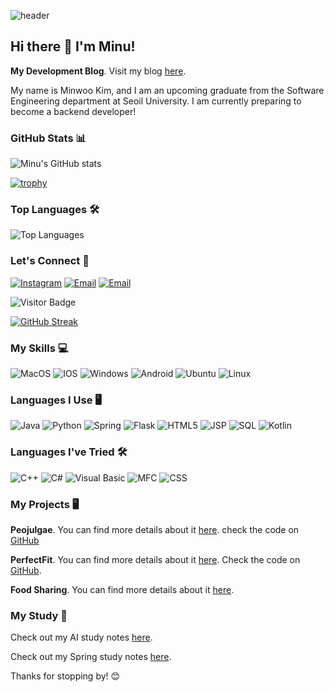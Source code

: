 ![header](https://capsule-render.vercel.app/api?type=slice&color=auto&height=300&section=header&text=Minuffy&fontSize=90&fontAlign=75&rotate=9)


## Hi there 👋 I'm Minu!
**My Development Blog**. Visit my blog [here](https://calvin08.tistory.com/).

My name is Minwoo Kim, and I am an upcoming graduate from the Software Engineering department at Seoil University. I am currently preparing to become a backend developer!



### GitHub Stats 📊
![Minu's GitHub stats](https://github-readme-stats.vercel.app/api?username=Minu0803&show_icons=true&theme=radical)

[![trophy](https://github-profile-trophy.vercel.app/?username=Minu0803&theme=gruvbox)](https://github.com/ryo-ma/github-profile-trophy)

### Top Languages 🛠
![Top Languages](https://github-readme-stats.vercel.app/api/top-langs/?username=Minu0803&layout=compact&theme=radical)

### Let's Connect 🤝
[![Instagram](https://img.shields.io/badge/-Instagram-purple)](https://www.instagram.com/Minuffy)
[![Email](https://img.shields.io/badge/-Naver_Email-green)](mailto:calvin08@naver.com)
[![Email](https://img.shields.io/badge/Gmail-blue)](mailto:calvin0803@gmail.com)

![Visitor Badge](https://komarev.com/ghpvc/?username=Minu0803&label=PROFILE+VIEWS&style=flat-square&color=blue)

[![GitHub Streak](https://streak-stats.demolab.com/?user=Minu0803&theme=radical)](https://git.io/streak-stats)

### My Skills 💻
![MacOS](https://img.shields.io/badge/mac%20os-000000?style=for-the-badge&logo=apple&logoColor=white)
![IOS](https://img.shields.io/badge/IOS-000000?style=for-the-badge&logo=apple&logoColor=white)
![Windows](https://img.shields.io/badge/Windows-0078D6?style=for-the-badge&logo=windows&logoColor=white)
![Android](https://img.shields.io/badge/Android-3DDC84?style=for-the-badge&logo=android&logoColor=white)
![Ubuntu](https://img.shields.io/badge/Ubuntu-E95420?style=for-the-badge&logo=ubuntu&logoColor=white)
![Linux](https://img.shields.io/badge/Linux-FCC624?style=for-the-badge&logo=linux&logoColor=black)

### Languages I Use 🖥
![Java](https://img.shields.io/badge/Java-ED8B00?style=for-the-badge&logo=java&logoColor=white)
![Python](https://img.shields.io/badge/Python-3776AB?style=for-the-badge&logo=python&logoColor=white)
![Spring](https://img.shields.io/badge/Spring-6DB33F?style=for-the-badge&logo=spring&logoColor=white)
![Flask](https://img.shields.io/badge/Flask-000000?style=for-the-badge&logo=flask&logoColor=white)
![HTML5](https://img.shields.io/badge/HTML5-E34F26?style=for-the-badge&logo=html5&logoColor=white)
![JSP](https://img.shields.io/badge/JSP-007396?style=for-the-badge&logo=java&logoColor=white)
![SQL](https://img.shields.io/badge/SQL-4479A1?style=for-the-badge&logo=postgresql&logoColor=white)
![Kotlin](https://img.shields.io/badge/Kotlin-0095D5?style=for-the-badge&logo=kotlin&logoColor=white)

### Languages I've Tried 🛠
![C++](https://img.shields.io/badge/C++-00599C?style=for-the-badge&logo=c%2B%2B&logoColor=white)
![C#](https://img.shields.io/badge/C%23-239120?style=for-the-badge&logo=c-sharp&logoColor=white)
![Visual Basic](https://img.shields.io/badge/Visual%20Basic-5C2D91?style=for-the-badge&logo=dot-net&logoColor=white)
![MFC](https://img.shields.io/badge/MFC-007396?style=for-the-badge&logo=windows&logoColor=white)
![CSS](https://img.shields.io/badge/CSS-1572B6?style=for-the-badge&logo=css3&logoColor=white)

### My Projects 🖥
**Peojulgae**. You can find more details about it [here](https://receptive-muscari-3cf.notion.site/Peojugae-10a6538f55f68074993ae8c929847994?pvs=4). check the code on [GitHub](https://github.com/Minu0803/Peojulgae)

**PerfectFit**. You can find more details about it [here](https://receptive-muscari-3cf.notion.site/Perfect-Fit-Project-1076538f55f680ecbfdcf5be768e0adb?pvs=4). Check the code on [GitHub](https://github.com/7-wonders/PerfectFit).

**Food Sharing**. You can find more details about it [here](https://receptive-muscari-3cf.notion.site/TERM-10a6538f55f6800dbc6dc6bde7c2806f?pvs=4).

### My Study 📘
Check out my AI study notes [here](https://receptive-muscari-3cf.notion.site/2d52688eb6734e948a6eaecaad88ac4b?pvs=4).

Check out my Spring study notes [here](https://receptive-muscari-3cf.notion.site/Spring-f39e0c7ed4234ef9a7f0a11e479751bd?pvs=4).

Thanks for stopping by! 😊
